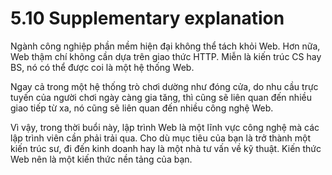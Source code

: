 # 5.10 Supplementary explanation

Ngành công nghiệp phần mềm hiện đại không thể tách khỏi Web. Hơn nữa, Web thậm chí không cần dựa trên giao thức HTTP. Miễn là kiến trúc CS hay BS, nó có thể được coi là một hệ thống Web.

Ngay cả trong một hệ thống trò chơi dường như đóng cửa, do nhu cầu trực tuyến của người chơi ngày càng gia tăng, thì cũng sẽ liên quan đến nhiều giao tiếp từ xa, nó cũng sẽ liên quan đến nhiều công nghệ Web.

Vì vậy, trong thời buổi này, lập trình Web là một lĩnh vực công nghệ mà các lập trình viên cần phải trải qua. Cho dù mục tiêu của bạn là trở thành một kiến trúc sư, đi đến kinh doanh hay là một nhà tư vấn về kỹ thuật. Kiến thức Web nên là một kiến thức nền tảng của bạn.
